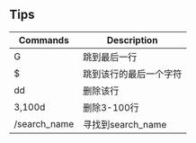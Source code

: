 ## Tips

| Commands | Description |
| ------ | ----------- |
| G   | 跳到最后一行 |
| $   | 跳到该行的最后一个字符 |
| dd   | 删除该行 |
| 3,100d   | 删除3-100行 |
| /search_name   | 寻找到search_name |




